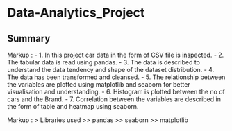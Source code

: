 # Data-Analytics_Project
## Summary
Markup : - 1. In this project car data in the form of CSV file is inspected.
         - 2. The tabular data is read using pandas.
         - 3. The data is described to understand the data tendency and shape of the dataset distribution.
         - 4. The data has been transformed and cleansed.
         - 5. The relationship between the variables are plotted using matplotlib and seaborn for better visualisation and understanding.
         - 6. Histogram is plotted between the no of cars and the Brand.
         - 7. Correlation between the variables are described in the form of table and heatmap using seaborn.


Markup :  > Libraries used
          >> pandas
          >> seaborn
          >> matplotlib
